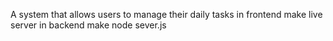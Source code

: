 A system that allows users to manage their daily tasks
in frontend make live server
in backend make node sever.js
